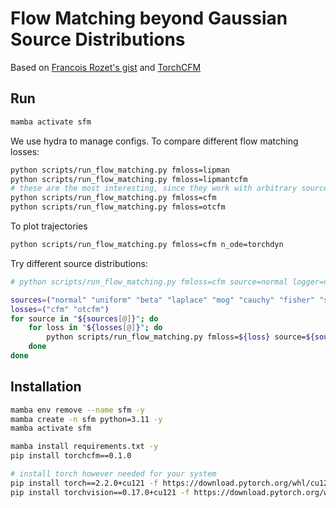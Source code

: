 # Flow Matching beyond Gaussian Source Distributions

Based on [Francois Rozet's gist](https://gist.github.com/francois-rozet/fd6a820e052157f8ac6e2aa39e16c1aa)
and [TorchCFM](https://github.com/atong01/conditional-flow-matching)


## Run

```bash
mamba activate sfm
```
We use hydra to manage configs. To compare different flow matching losses:
```bash
python scripts/run_flow_matching.py fmloss=lipman
python scripts/run_flow_matching.py fmloss=lipmantcfm
# these are the most interesting, since they work with arbitrary source distributions
python scripts/run_flow_matching.py fmloss=cfm
python scripts/run_flow_matching.py fmloss=otcfm
```

To plot trajectories
```bash
python scripts/run_flow_matching.py fmloss=cfm n_ode=torchdyn
```

Try different source distributions:
```bash
# python scripts/run_flow_matching.py fmloss=cfm source=normal logger=neptune

sources=("normal" "uniform" "beta" "laplace" "mog" "cauchy" "fisher" "studentt" "weibull" "gamma" "laplace" "gumbel")
losses=("cfm" "otcfm")
for source in "${sources[@]}"; do
    for loss in "${losses[@]}"; do
        python scripts/run_flow_matching.py fmloss=${loss} source=${source} logger=neptune tags=["s1"]
    done
done
```

## Installation

```bash
mamba env remove --name sfm -y
mamba create -n sfm python=3.11 -y
mamba activate sfm

mamba install requirements.txt -y
pip install torchcfm==0.1.0

# install torch however needed for your system
pip install torch==2.2.0+cu121 -f https://download.pytorch.org/whl/cu121/torch
pip install torchvision==0.17.0+cu121 -f https://download.pytorch.org/whl/cu121/torchvision
```




